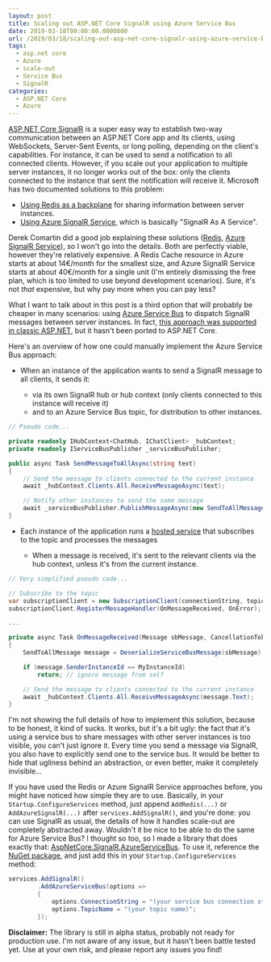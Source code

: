 ```yaml
---
layout: post
title: Scaling out ASP.NET Core SignalR using Azure Service Bus
date: 2019-03-18T00:00:00.0000000
url: /2019/03/18/scaling-out-asp-net-core-signalr-using-azure-service-bus/
tags:
  - asp.net core
  - Azure
  - scale-out
  - Service Bus
  - SignalR
categories:
  - ASP.NET Core
  - Azure
---
```



[ASP.NET Core SignalR](https://docs.microsoft.com/en-us/aspnet/core/signalr/introduction) is a super easy way to establish two-way communication between an ASP.NET Core app and its clients, using WebSockets, Server-Sent Events, or long polling, depending on the client's capabilities. For instance, it can be used to send a notification to all connected clients. However, if you scale out your application to multiple server instances, it no longer works out of the box: only the clients connected to the instance that sent the notification will receive it. Microsoft has two documented solutions to this problem:

- [Using Redis as a backplane](https://docs.microsoft.com/en-us/aspnet/core/signalr/redis-backplane) for sharing information between server instances.
- [Using Azure SignalR Service](https://docs.microsoft.com/en-us/azure/azure-signalr/signalr-overview?toc=/aspnet/core/toc.json&amp;bc=/aspnet/core/breadcrumb/toc.json), which is basically "SignalR As A Service".


Derek Comartin did a good job explaining these solutions ([Redis](https://codeopinion.com/practical-asp-net-core-signalr-scaling/), [Azure SignalR Service](https://codeopinion.com/practical-asp-net-core-signalr-azure/)), so I won't go into the details. Both are perfectly viable, however they're relatively expensive. A Redis Cache resource in Azure starts at about 14€/month for the smallest size, and Azure SignalR Service starts at about 40€/month for a single unit (I'm entirely dismissing the free plan, which is too limited to use beyond development scenarios). Sure, it's not *that* expensive, but why pay more when you can pay less?

What I want to talk about in this post is a third option that will probably be cheaper in many scenarios: using [Azure Service Bus](https://docs.microsoft.com/en-us/azure/service-bus-messaging/service-bus-messaging-overview) to dispatch SignalR messages between server instances. In fact, [this approach was supported in classic ASP.NET](https://docs.microsoft.com/en-us/aspnet/signalr/overview/performance/scaleout-with-windows-azure-service-bus), but it hasn't been ported to ASP.NET Core.

Here's an overview of how one could manually implement the Azure Service Bus approach:

- When an instance of the application wants to send a SignalR message to all clients, it sends it:

    - via its own SignalR hub or hub context (only clients connected to this instance will receive it)
    - and to an Azure Service Bus topic, for distribution to other instances.


```csharp
// Pseudo code...

private readonly IHubContext<ChatHub, IChatClient> _hubContext;
private readonly IServiceBusPublisher _serviceBusPublisher;

public async Task SendMessageToAllAsync(string text)
{
    // Send the message to clients connected to the current instance
    await _hubContext.Clients.All.ReceiveMessageAsync(text);

    // Notify other instances to send the same message
    await _serviceBusPublisher.PublishMessageAsync(new SendToAllMessage(text));
}
```
- Each instance of the application runs a [hosted service](https://docs.microsoft.com/en-us/aspnet/core/fundamentals/host/hosted-services) that subscribes to the topic and processes the messages

    - When a message is received, it's sent to the relevant clients via the hub context, unless it's from the current instance.


```csharp
// Very simplified pseudo code...

// Subscribe to the topic
var subscriptionClient = new SubscriptionClient(connectionString, topicName, subscriptionName);
subscriptionClient.RegisterMessageHandler(OnMessageReceived, OnError);

...

private async Task OnMessageReceived(Message sbMessage, CancellationToken cancellationToken)
{
    SendToAllMessage message = DeserializeServiceBusMessage(sbMessage);

    if (message.SenderInstanceId == MyInstanceId)
        return; // ignore message from self

    // Send the message to clients connected to the current instance
    await _hubContext.Clients.All.ReceiveMessageAsync(message.Text);
}
```


I'm not showing the full details of how to implement this solution, because to be honest, it kind of sucks. It works, but it's a bit ugly: the fact that it's using a service bus to share messages with other server instances is too visible, you can't just ignore it. Every time you send a message via SignalR, you also have to explicitly send one to the service bus. It would be better to hide that ugliness behind an abstraction, or even better, make it completely invisible...

If you have used the Redis or Azure SignalR Service approaches before, you might have noticed how simple they are to use. Basically, in your `Startup.ConfigureServices` method, just append `AddRedis(...)` or `AddAzureSignalR(...)` after `services.AddSignalR()`, and you're done: you can use SignalR as usual, the details of how it handles scale-out are completely abstracted away. Wouldn't it be nice to be able to do the same for Azure Service Bus? I thought so too, so I made a library that does exactly that: [AspNetCore.SignalR.AzureServiceBus](https://github.com/thomaslevesque/AspNetCore.SignalR.AzureServiceBus). To use it, reference the [NuGet package](https://www.nuget.org/packages/AspNetCore.SignalR.AzureServiceBus/1.0.0-alpha.1), and just add this in your `Startup.ConfigureServices` method:

```csharp
services.AddSignalR()
        .AddAzureServiceBus(options =>
        {
            options.ConnectionString = "(your service bus connection string)";
            options.TopicName = "(your topic name)";
        });
```

**Disclaimer:** The library is still in alpha status, probably not ready for production use. I'm not aware of any issue, but it hasn't been battle tested yet. Use at your own risk, and please report any issues you find!

